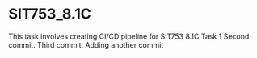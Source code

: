 # SIT753_8.1C
This task involves creating CI/CD pipeline for SIT753 8.1C Task 1
Second commit.
Third commit.
Adding another commit

